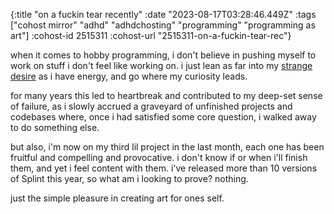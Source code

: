 {:title "on a fuckin tear recently"
 :date "2023-08-17T03:28:46.449Z"
 :tags ["cohost mirror" "adhd" "adhdchosting" "programming" "programming as art"]
 :cohost-id 2515311
 :cohost-url "2515311-on-a-fuckin-tear-rec"}

when it comes to hobby programming, i don't believe in pushing myself to work on stuff i don't feel like working on. i just lean as far into my [strange desire](https://www.youtube.com/watch?v=HgQCLh9lQ1Y) as i have energy, and go where my curiosity leads.

for many years this led to heartbreak and contributed to my deep-set sense of failure, as i slowly accrued a graveyard of unfinished projects and codebases where, once i had satisfied some core question, i walked away to do something else.

but also, i'm now on my third lil project in the last month, each one has been fruitful and compelling and provocative. i don't know if or when i'll finish them, and yet i feel content with them. i've released more than 10 versions of Splint this year, so what am i looking to prove? nothing.

just the simple pleasure in creating art for ones self.